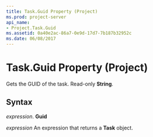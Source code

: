 ```yaml
---
title: Task.Guid Property (Project)
ms.prod: project-server
api_name:
- Project.Task.Guid
ms.assetid: 0a40e2ac-86a7-0e9d-17d7-7b187b32952c
ms.date: 06/08/2017
---
```



# Task.Guid Property (Project)

Gets the GUID of the task. Read-only **String**.


## Syntax

 _expression_. **Guid**

 _expression_ An expression that returns a **Task** object.


